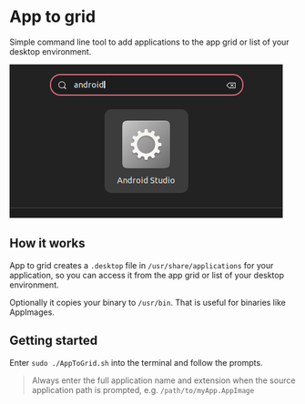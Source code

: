# App to grid

Simple command line tool to add applications to the app grid or list of your desktop environment.

![Appgrid](./Appgrid.png)

## How it works

App to grid creates a `.desktop` file in `/usr/share/applications` for your application, so you can access it from the app grid or list of your desktop environment.

Optionally it copies your binary to `/usr/bin`. That is useful for binaries like AppImages.

## Getting started

Enter `sudo ./AppToGrid.sh` into the terminal and follow the prompts.

> Always enter the full application name and extension when the source application path is prompted, e.g. `/path/to/myApp.AppImage`
